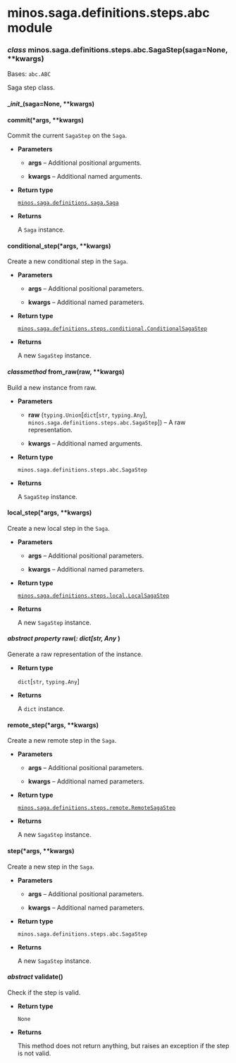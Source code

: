 # minos.saga.definitions.steps.abc module


### _class_ minos.saga.definitions.steps.abc.SagaStep(saga=None, \*\*kwargs)
Bases: `abc.ABC`

Saga step class.


#### \__init__(saga=None, \*\*kwargs)

#### commit(\*args, \*\*kwargs)
Commit the current `SagaStep` on the `Saga`.


* **Parameters**

    
    * **args** – Additional positional arguments.


    * **kwargs** – Additional named arguments.



* **Return type**

    [`minos.saga.definitions.saga.Saga`](minos.saga.definitions.saga.md#minos.saga.definitions.saga.Saga)



* **Returns**

    A `Saga` instance.



#### conditional_step(\*args, \*\*kwargs)
Create a new conditional step in the `Saga`.


* **Parameters**

    
    * **args** – Additional positional parameters.


    * **kwargs** – Additional named parameters.



* **Return type**

    [`minos.saga.definitions.steps.conditional.ConditionalSagaStep`](minos.saga.definitions.steps.conditional.md#minos.saga.definitions.steps.conditional.ConditionalSagaStep)



* **Returns**

    A new `SagaStep` instance.



#### _classmethod_ from_raw(raw, \*\*kwargs)
Build a new instance from raw.


* **Parameters**

    
    * **raw** (`typing.Union`[`dict`[`str`, `typing.Any`], `minos.saga.definitions.steps.abc.SagaStep`]) – A raw representation.


    * **kwargs** – Additional named arguments.



* **Return type**

    `minos.saga.definitions.steps.abc.SagaStep`



* **Returns**

    A `SagaStep` instance.



#### local_step(\*args, \*\*kwargs)
Create a new local step in the `Saga`.


* **Parameters**

    
    * **args** – Additional positional parameters.


    * **kwargs** – Additional named parameters.



* **Return type**

    [`minos.saga.definitions.steps.local.LocalSagaStep`](minos.saga.definitions.steps.local.md#minos.saga.definitions.steps.local.LocalSagaStep)



* **Returns**

    A new `SagaStep` instance.



#### _abstract property_ raw(_: dict[str, Any_ )
Generate a raw representation of the instance.


* **Return type**

    `dict`[`str`, `typing.Any`]



* **Returns**

    A `dict` instance.



#### remote_step(\*args, \*\*kwargs)
Create a new remote step in the `Saga`.


* **Parameters**

    
    * **args** – Additional positional parameters.


    * **kwargs** – Additional named parameters.



* **Return type**

    [`minos.saga.definitions.steps.remote.RemoteSagaStep`](minos.saga.definitions.steps.remote.md#minos.saga.definitions.steps.remote.RemoteSagaStep)



* **Returns**

    A new `SagaStep` instance.



#### step(\*args, \*\*kwargs)
Create a new step in the `Saga`.


* **Parameters**

    
    * **args** – Additional positional parameters.


    * **kwargs** – Additional named parameters.



* **Return type**

    `minos.saga.definitions.steps.abc.SagaStep`



* **Returns**

    A new `SagaStep` instance.



#### _abstract_ validate()
Check if the step is valid.


* **Return type**

    `None`



* **Returns**

    This method does not return anything, but raises an exception if the step is not valid.
